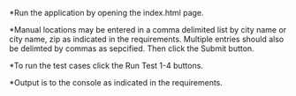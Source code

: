 *Run the application by opening the index.html page.

*Manual locations may be entered in a comma delimited list by city name or city name, zip as indicated in the requirements. Multiple entries should also be delimted by commas as sepcified. Then click the Submit button.

*To run the test cases click the Run Test 1-4 buttons.

*Output is to the console as indicated in the requirements.
